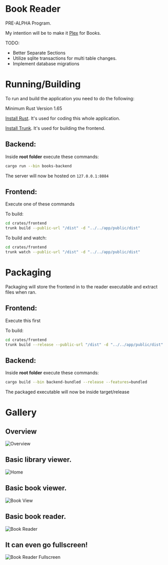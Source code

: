 # Book Reader

PRE-ALPHA Program.

My intention will be to make it [Plex](https://plex.tv) for Books.

TODO:
 - Better Separate Sections
 - Utilize sqlite transactions for multi table changes.
 - Implement database migrations


# Running/Building

To run and build the application you need to do the following:

Minimum Rust Version 1.65

[Install Rust](https://www.rust-lang.org/). It's used for coding this whole application.

[Install Trunk](https://trunkrs.dev/#install). It's used for building the frontend.


## Backend:
Inside **root folder** execute these commands:
```bash
cargo run --bin books-backend
```

The server will now be hosted on `127.0.0.1:8084`

## Frontend:
Execute one of these commands

To build:
```bash
cd crates/frontend
trunk build --public-url "/dist" -d "../../app/public/dist"
```

To build and watch:
```bash
cd crates/frontend
trunk watch --public-url "/dist" -d "../../app/public/dist"
```

# Packaging
Packaging will store the frontend in to the reader executable and extract files when ran.

## Frontend:
Execute this first

To build:
```bash
cd crates/frontend
trunk build --release --public-url "/dist" -d "../../app/public/dist"
```

## Backend:
Inside **root folder** execute these commands:

```bash
cargo build --bin backend-bundled --release --features=bundled
```

The packaged executable will now be inside target/release


# Gallery


## Overview

![Overview](https://i.thick.at/DishonorableRJD2117.png)


## Basic library viewer.

![Home](https://i.thick.at/AntagonizingFleance243.jpeg)


## Basic book viewer.

![Book View](https://i.thick.at/AntispasmodicCodyJinks427.png)


## Basic book reader.

![Book Reader](https://i.thick.at/SightlyWalkersShots711.png)


## It can even go fullscreen!

![Book Reader Fullscreen](https://i.thick.at/EmeticEverythingEverything016.png)